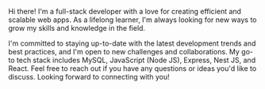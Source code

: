 Hi there! I'm a full-stack developer with a love for creating efficient and scalable web apps. As a lifelong learner, I'm always looking for new ways to grow my skills and knowledge in the field.

I'm committed to staying up-to-date with the latest development trends and best practices, and I'm open to new challenges and collaborations. My go-to tech stack includes MySQL, JavaScript (Node JS), Express, Nest JS, and React. Feel free to reach out if you have any questions or ideas you'd like to discuss. Looking forward to connecting with you!
